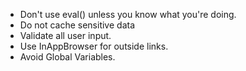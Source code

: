 *   Don't use eval() unless you know what you're doing.
*   Do not cache sensitive data
*   Validate all user input.
*   Use InAppBrowser for outside links.
*   Avoid Global Variables.